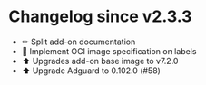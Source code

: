 # Changelog since v2.3.3
- ✏ Split add-on documentation 
- 🔨 Implement OCI image specification on labels 
- ⬆ Upgrades add-on base image to v7.2.0 
- ⬆ Upgrade Adguard to 0.102.0 (#58) 
